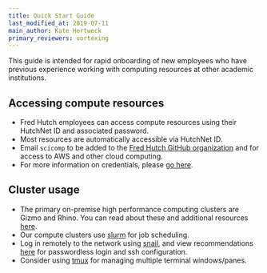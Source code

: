 ```yaml
---
title: Quick Start Guide
last_modified_at: 2019-07-11
main_author: Kate Hertweck
primary_reviewers: vortexing
---
```


This guide is intended for rapid onboarding of new employees who have previous experience working with computing resources at other academic institutions.

## Accessing compute resources

- Fred Hutch employees can access compute resources using their HutchNet ID and associated password. 
- Most resources are automatically accessible via HutchNet ID. 
- Email `scicomp` to be added to the [Fred Hutch GitHub organization](https://github.com/FredHutch) and for access to AWS and other cloud computing. 
- For more information on credentials, please [go here](https://sciwiki.fredhutch.org/scicomputing/access_credentials/).

## Cluster usage 

- The primary on-premise high performance computing clusters are Gizmo and Rhino. You can read about these and additional resources [here](https://sciwiki.fredhutch.org/scicomputing/compute_platforms/). 
- Our compute clusters use [slurm](https://sciwiki.fredhutch.org/scicomputing/compute_jobs/) for job scheduling. 
- Log in remotely to the network using [snail](https://sciwiki.fredhutch.org/scicomputing/access_methods/#access-via-a-remote-location), and view recommendations [here](https://sciwiki.fredhutch.org/scicomputing/access_methods/#advancedoptional-setup-for-making-things-easier-the-ssh-config-file) for passwordless login and ssh configuration. 
- Consider using [tmux](https://sciwiki.fredhutch.org/scicomputing/access_methods/#screen-and-tmux) for managing multiple terminal windows/panes.
